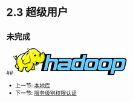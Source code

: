 # 2.3 超级用户

未完成
 ----
##![](images/hadoop-logo.jpg?raw=true)
  * 上一节: [本地库](<02.2.md>)
  * 下一节: [服务级别权限认证](<02.4.md>)
